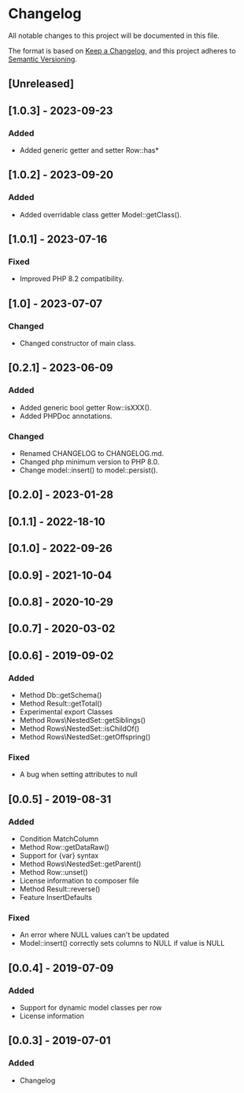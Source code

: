# Changelog
All notable changes to this project will be documented in this file.

The format is based on [Keep a Changelog](https://keepachangelog.com/en/1.0.0/),
and this project adheres to [Semantic Versioning](https://semver.org/spec/v2.0.0.html).

## [Unreleased]

## [1.0.3] - 2023-09-23

### Added

- Added generic getter and setter Row::has*

## [1.0.2] - 2023-09-20

### Added

- Added overridable class getter Model::getClass().

## [1.0.1] - 2023-07-16

### Fixed

- Improved PHP 8.2 compatibility.

## [1.0] - 2023-07-07

### Changed

- Changed constructor of main class.

## [0.2.1] - 2023-06-09

### Added

- Added generic bool getter Row::isXXX().
- Added PHPDoc annotations.

### Changed

- Renamed CHANGELOG to CHANGELOG.md.
- Changed php minimum version to PHP 8.0.
- Change model::insert() to model::persist().

## [0.2.0] - 2023-01-28

## [0.1.1] - 2022-18-10

## [0.1.0] - 2022-09-26

## [0.0.9] - 2021-10-04

## [0.0.8] - 2020-10-29

## [0.0.7] - 2020-03-02

## [0.0.6] - 2019-09-02

### Added

- Method Db::getSchema()
- Method Result::getTotal()
- Experimental export Classes
- Method Rows\NestedSet::getSiblings()
- Method Rows\NestedSet::isChildOf()
- Method Rows\NestedSet::getOffspring()

### Fixed

- A bug when setting attributes to null

## [0.0.5] - 2019-08-31

### Added

- Condition MatchColumn
- Method Row::getDataRaw()
- Support for {var} syntax
- Method Rows\NestedSet::getParent()
- Method Row::unset()
- License information to composer file
- Method Result::reverse()
- Feature InsertDefaults

### Fixed

- An error where NULL values can't be updated
- Model::insert() correctly sets columns to NULL if value is NULL

## [0.0.4] - 2019-07-09 

### Added

- Support for dynamic model classes per row
- License information

## [0.0.3] - 2019-07-01

### Added

- Changelog